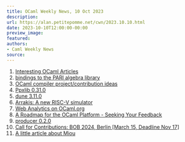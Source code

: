 ```yaml
---
title: OCaml Weekly News, 10 Oct 2023
description:
url: https://alan.petitepomme.net/cwn/2023.10.10.html
date: 2023-10-10T12:00:00-00:00
preview_image:
featured:
authors:
- Caml Weekly News
source:
---
```

    
<ol><li><a href="https://alan.petitepomme.net/cwn/2023.10.10.html#1">Interesting OCaml Articles</a></li><li><a href="https://alan.petitepomme.net/cwn/2023.10.10.html#2">bindings to the PARI algebra library</a></li><li><a href="https://alan.petitepomme.net/cwn/2023.10.10.html#3">OCaml compiler project/contribution ideas</a></li><li><a href="https://alan.petitepomme.net/cwn/2023.10.10.html#4">Ppxlib 0.31.0</a></li><li><a href="https://alan.petitepomme.net/cwn/2023.10.10.html#5">dune 3.11.0</a></li><li><a href="https://alan.petitepomme.net/cwn/2023.10.10.html#6">Arrakis: A new RISC-V simulator</a></li><li><a href="https://alan.petitepomme.net/cwn/2023.10.10.html#7">Web Analytics on OCaml.org</a></li><li><a href="https://alan.petitepomme.net/cwn/2023.10.10.html#8">A Roadmap for the OCaml Platform - Seeking Your Feedback</a></li><li><a href="https://alan.petitepomme.net/cwn/2023.10.10.html#9">producer 0.2.0</a></li><li><a href="https://alan.petitepomme.net/cwn/2023.10.10.html#10">Call for Contributions: BOB 2024, Berlin [March 15, Deadline Nov 17]</a></li><li><a href="https://alan.petitepomme.net/cwn/2023.10.10.html#11">A little article about Miou</a></li></ol>
